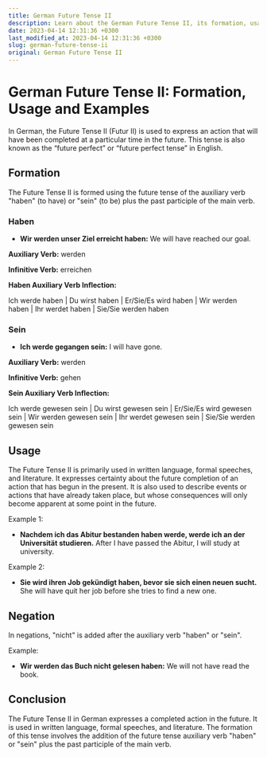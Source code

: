 ```yaml
---
title: German Future Tense II
description: Learn about the German Future Tense II, its formation, usage and examples.
date: 2023-04-14 12:31:36 +0300
last_modified_at: 2023-04-14 12:31:36 +0300
slug: german-future-tense-ii
original: German Future Tense II
---
```

# German Future Tense II: Formation, Usage and Examples

In German, the Future Tense II (Futur II) is used to express an action that will have been completed at a particular time in the future. This tense is also known as the “future perfect” or “future perfect tense” in English.

## Formation

The Future Tense II is formed using the future tense of the auxiliary verb "haben" (to have) or "sein" (to be) plus the past participle of the main verb.

### Haben

- **Wir werden unser Ziel erreicht haben:** We will have reached our goal.

**Auxiliary Verb:** werden

**Infinitive Verb:** erreichen

**Haben Auxiliary Verb Inflection:**

Ich werde haben | Du wirst haben | Er/Sie/Es wird haben | Wir werden haben | Ihr werdet haben | Sie/Sie werden haben 

### Sein

- **Ich werde gegangen sein:** I will have gone.

**Auxiliary Verb:** werden

**Infinitive Verb:** gehen

**Sein Auxiliary Verb Inflection:**

Ich werde gewesen sein | Du wirst gewesen sein | Er/Sie/Es wird gewesen sein | Wir werden gewesen sein | Ihr werdet gewesen sein | Sie/Sie werden gewesen sein 

## Usage

The Future Tense II is primarily used in written language, formal speeches, and literature. It expresses certainty about the future completion of an action that has begun in the present. It is also used to describe events or actions that have already taken place, but whose consequences will only become apparent at some point in the future.

Example 1:
- **Nachdem ich das Abitur bestanden haben werde, werde ich an der Universität studieren.** After I have passed the Abitur, I will study at university.

Example 2:
- **Sie wird ihren Job gekündigt haben, bevor sie sich einen neuen sucht.** She will have quit her job before she tries to find a new one.

## Negation

In negations, "nicht" is added after the auxiliary verb "haben" or "sein".

Example:
- **Wir werden das Buch nicht gelesen haben:** We will not have read the book.

## Conclusion

The Future Tense II in German expresses a completed action in the future. It is used in written language, formal speeches, and literature. The formation of this tense involves the addition of the future tense auxiliary verb "haben" or "sein" plus the past participle of the main verb.